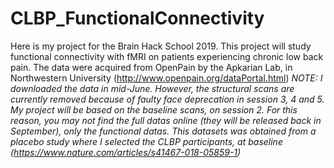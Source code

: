 # CLBP_FunctionalConnectivity

Here is my project for the Brain Hack School 2019. This project will study functional connectivity with fMRI on patients experiencing chronic low back pain. The data were acquired from OpenPain by the Apkarian Lab, in Northwestern University (http://www.openpain.org/dataPortal.html)
*NOTE: I downloaded the data in mid-June. However, the structural scans are currently removed because of faulty face deprecation in session 3, 4 and 5. My project will be based on the baseline scans, on session 2. For this reason, you may not find the full datas online (they will be released back in September), only the functional datas.
This datasets was obtained from a placebo study where I selected the CLBP participants, at baseline (https://www.nature.com/articles/s41467-018-05859-1)*





